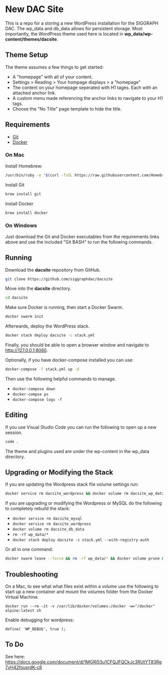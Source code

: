 # New DAC Site
This is a repo for a storing a new WordPress installation for the SIGGRAPH DAC. The wp_data and db_data allows for persistent storage. Most importantly, the WordPress theme used here is located in **wp_data/wp-content/themes/dacsite**.

## Theme Setup
The theme assumes a few things to get started:
- A "homepage" with all of your content.
- Settings > Reading > Your hompage displays > a "homepage"
- The content on your homepage seperated with H1 tages. Each with an attached anchor link.
- A custom menu made referencing the anchor links to navigate to your H1 tags.
- Choose the "No Title" page template to hide the title.

## Requirements

- [Git](https://git-scm.com/)
- [Docker](https://git-scm.com/)

### On Mac
Install Homebrew: 
```bash
/usr/bin/ruby -e "$(curl -fsSL https://raw.githubusercontent.com/Homebrew/install/master/install)"
```

Install Git
```bash
brew install git
```

Install Docker
```bash
brew install docker
```

### On Windows
Just download the Git and Docker executables from the requirements links above and use the included "Git BASH" to run the following commands. 

## Running
Download the **dacsite** repository from GitHub.

```bash
git clone https://github.com/siggraphdac/dacsite
```

Move into the **dacsite** directory.

```bash
cd dacsite
```

Make sure Docker is running, then start a Docker Swarm.

```bash
docker swarm init
```
Afterwards, deploy the WordPress stack.

```bash
docker stack deploy dacsite -c stack.yml
```

Finally, you should be able to open a browser window and navigate to http://127.0.0.1:8080.

Optionally, if you have docker-compose installed you can use: 

```bash
docker-compose -f stack.yml up -d
```

Then use the following helpful commands to manage.

- `docker-compose down`
- `docker-compse ps`
- `docker-compose logs -f`


## Editing
If you use Visual Studio Code you can run the following to open up a new session.

```bash
code .
```

The theme and plugins used are under the wp-content in the wp_data directory.

## Upgrading or Modifying the Stack
If you are updating the Wordpress stack file volume settings run:

```bash
docker service rm dacsite_wordpress && docker volume rm dacsite_wp_data && docker stack deploy dacsite -c stack.yml
```

If you are upgrading or modifying the Wordpress or MySQL do the following to completely rebuild the stack:

- `docker service rm dacsite_mysql`
- `docker service rm dacsite_wordpress`
- `docker volume rm dacsite_db_data`
- `rm -rf wp_data/*`
- `docker stack deploy dacsite -c stack.yml --with-registry-auth`

Or all in one command:

```bash
docker swarm leave --force && rm -rf wp_data/* && docker volume prune && docker swarm init && docker stack deploy dacsite -c stack.yml
```

## Troubleshooting
On a Mac, to see what what files exist within a volume use the following to start up a new container and mount the volumes folder from the Docker Virtual Machine.

`docker run --rm -it -v /var/lib/docker/volumes:/docker -w="/docker" alpine:latest sh`

Enable debugging for wordpress:

`define( 'WP_DEBUG', true );`

## To Do 

See here: https://docs.google.com/document/d/1MGRi53u1CFQJFQCkJc3RUtYT83Rg7vH42fousrdK-c8